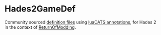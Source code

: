 # Hades2GameDef
Community sourced [definition files](https://luals.github.io/wiki/definition-files/) using [luaCATS annotations](https://luals.github.io/wiki/annotations/), for Hades 2 in the context of [ReturnOfModding](https://github.com/SGG-Modding/Hell2Modding).
